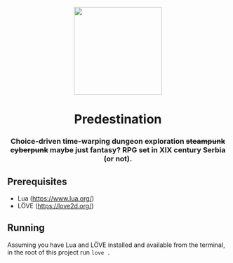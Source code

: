 <p align="center">
<img src="http://ludzie.info/lista/kalwin/kalwin.jpg" style="margin: 0 auto; height: 200px;">
</p>
<h1 align="center">Predestination</h1>
<h3 align="center">
Choice-driven time-warping dungeon exploration <del>steampunk</del> <del>cyberpunk</del> maybe just fantasy? RPG set in XIX century Serbia (or not).
</h3>

## Prerequisites

- Lua (https://www.lua.org/)
- LÖVE (https://love2d.org/)

## Running

Assuming you have Lua and LÖVE installed and available from the terminal, in the root of this project run `love .`
